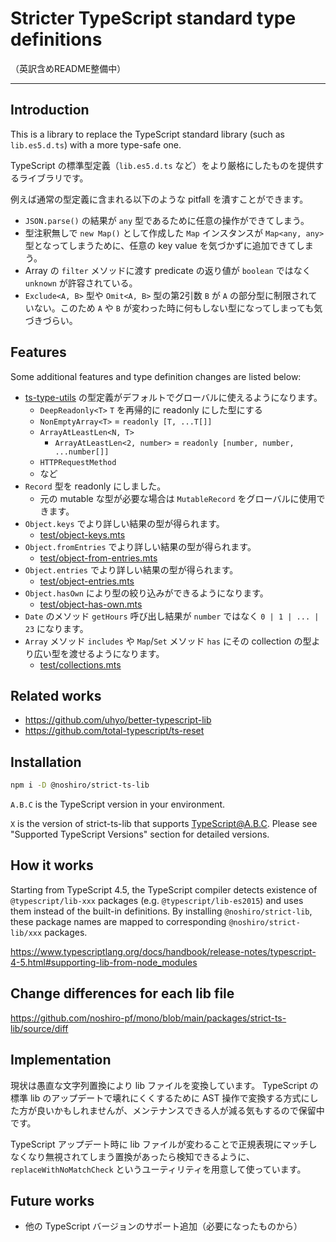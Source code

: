 # Stricter TypeScript standard type definitions

（英訳含めREADME整備中）

---

## Introduction

This is a library to replace the TypeScript standard library (such as `lib.es5.d.ts`) with a more type-safe one.

TypeScript の標準型定義（`lib.es5.d.ts` など）をより厳格にしたものを提供するライブラリです。

例えば通常の型定義に含まれる以下のような pitfall を潰すことができます。

-   `JSON.parse()` の結果が `any` 型であるために任意の操作ができてしまう。
-   型注釈無しで `new Map()` として作成した `Map` インスタンスが `Map<any, any>` 型となってしまうために、任意の key value を気づかずに追加できてしまう。
-   Array の `filter` メソッドに渡す predicate の返り値が `boolean` ではなく `unknown` が許容されている。
-   `Exclude<A, B>` 型や `Omit<A, B>` 型の第2引数 `B` が `A` の部分型に制限されていない。このため `A` や `B` が変わった時に何もしない型になってしまっても気づきづらい。

## Features

Some additional features and type definition changes are listed below:

-   [ts-type-utils](https://github.com/noshiro-pf/mono/blob/main/packages/utils/ts-type-utils-no-stdlib) の型定義がデフォルトでグローバルに使えるようになります。
    -   `DeepReadonly<T>` `T` を再帰的に readonly にした型にする
    -   `NonEmptyArray<T>` = `readonly [T, ...T[]]`
    -   `ArrayAtLeastLen<N, T>`
        -   `ArrayAtLeastLen<2, number>` = `readonly [number, number, ...number[]]`
    -   `HTTPRequestMethod`
    -   など
-   `Record` 型を readonly にしました。
    -   元の mutable な型が必要な場合は `MutableRecord` をグローバルに使用できます。
-   `Object.keys` でより詳しい結果の型が得られます。
    -   [test/object-keys.mts](https://github.com/noshiro-pf/mono/blob/main/packages/strict-ts-lib/source/test/object-keys.mts)
-   `Object.fromEntries` でより詳しい結果の型が得られます。
    -   [test/object-from-entries.mts](https://github.com/noshiro-pf/mono/blob/main/packages/strict-ts-lib/source/test/object-from-entries.mts)
-   `Object.entries` でより詳しい結果の型が得られます。
    -   [test/object-entries.mts](https://github.com/noshiro-pf/mono/blob/main/packages/strict-ts-lib/source/test/object-entries.mts)
-   `Object.hasOwn` により型の絞り込みができるようになります。
    -   [test/object-has-own.mts](https://github.com/noshiro-pf/mono/blob/main/packages/strict-ts-lib/source/test/object-has-own.mts)
-   `Date` のメソッド `getHours` 呼び出し結果が `number` ではなく `0 | 1 | ... | 23` になります。
-   `Array` メソッド `includes` や `Map`/`Set` メソッド `has` にその collection の型より広い型を渡せるようになります。
    -   [test/collections.mts](https://github.com/noshiro-pf/mono/blob/main/packages/strict-ts-lib/source/test/collections.mts)

## Related works

-   https://github.com/uhyo/better-typescript-lib
-   https://github.com/total-typescript/ts-reset

## Installation

```sh
npm i -D @noshiro/strict-ts-lib
```

`A.B.C` is the TypeScript version in your environment.

`X` is the version of strict-ts-lib that supports TypeScript@A.B.C.
Please see "Supported TypeScript Versions" section for detailed versions.

## How it works

Starting from TypeScript 4.5, the TypeScript compiler detects existence of `@typescript/lib-xxx` packages (e.g. `@typescript/lib-es2015`) and uses them instead of the built-in definitions. By installing `@noshiro/strict-lib`, these package names are mapped to corresponding `@noshiro/strict-lib/xxx` packages.

https://www.typescriptlang.org/docs/handbook/release-notes/typescript-4-5.html#supporting-lib-from-node_modules

## Change differences for each lib file

https://github.com/noshiro-pf/mono/blob/main/packages/strict-ts-lib/source/diff

## Implementation

現状は愚直な文字列置換により lib ファイルを変換しています。 TypeScript の標準 lib のアップデートで壊れにくくするために AST 操作で変換する方式にした方が良いかもしれませんが、メンテナンスできる人が減る気もするので保留中です。

TypeScript アップデート時に lib ファイルが変わることで正規表現にマッチしなくなり無視されてしまう置換があったら検知できるように、 `replaceWithNoMatchCheck` というユーティリティを用意して使っています。

## Future works

-   他の TypeScript バージョンのサポート追加（必要になったものから）
